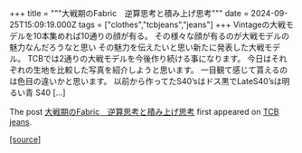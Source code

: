 +++
title = """大戦期のFabric　逆算思考と積み上げ思考"""
date = 2024-09-25T15:09:19.000Z
tags = ["clothes","tcbjeans","jeans"]
+++
Vintageの大戦モデルを10本集めれば10通りの顔が有る。 その様々な顔が有るのが大戦モデルの魅力なんだろうなと思い その魅力を伝えたいと思い新たに発表した大戦モデル。 TCBでは2通りの大戦モデルを今後作り続ける事になります。 今日はそれぞれの生地を比較した写真を紹介しようと思います。 一目観て感じて貰えるのは色目の違いかと思います。 以前から作ってたS40’sはドス黒でLateS40’sは明るい青 S40 \[…\]

The post [大戦期のFabric　逆算思考と積み上げ思考](http://tcbjeans.com/2024/09/26/49268) first appeared on [TCB jeans](http://tcbjeans.com).

[[source]](http://tcbjeans.com/2024/09/26/49268)
